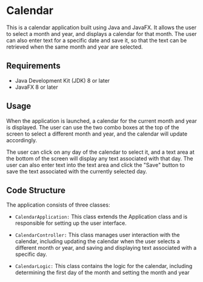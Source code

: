 # Calendar

This is a calendar application built using Java and JavaFX. It allows the user to select a month and year, and displays a calendar for that month. The user can also enter text for a specific date and save it, so that the text can be retrieved when the same month and year are selected.

## Requirements

- Java Development Kit (JDK) 8 or later
- JavaFX 8 or later 

## Usage
When the application is launched, a calendar for the current month and year is displayed. The user can use the two combo boxes at the top of the screen to select a different month and year, and the calendar will update accordingly.

The user can click on any day of the calendar to select it, and a text area at the bottom of the screen will display any text associated with that day. The user can also enter text into the text area and click the "Save" button to save the text associated with the currently selected day.

## Code Structure
The application consists of three classes:

- `CalendarApplication:` This class extends the Application class and is responsible for setting up the user interface.

- `CalendarController:` This class manages user interaction with the calendar, including updating the calendar when the user selects a different month or year, and saving and displaying text associated with a specific day.

- `CalendarLogic:` This class contains the logic for the calendar, including determining the first day of the month and setting the month and year
